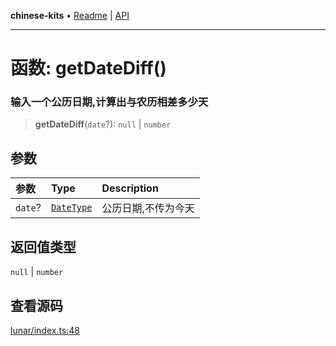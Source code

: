 **chinese-kits** • [Readme](../README.md) \| [API](../globals.md)

***

# 函数: getDateDiff()

### 输入一个公历日期,计算出与农历相差多少天

<a id="undefined" name="undefined"></a>

> **getDateDiff**(`date`?): `null` \| `number`

## 参数

| 参数 | Type | Description |
| :------ | :------ | :------ |
| `date`? | [`DateType`](../type-aliases/DateType.md) | 公历日期,不传为今天 |

## 返回值类型

`null` \| `number`

## 查看源码

[lunar/index.ts:48](https://github.com/hacxy/chinese-kits/blob/a681c346e928509daa8553fdd260fd31fe2b30cc/src/lunar/index.ts#L48)

